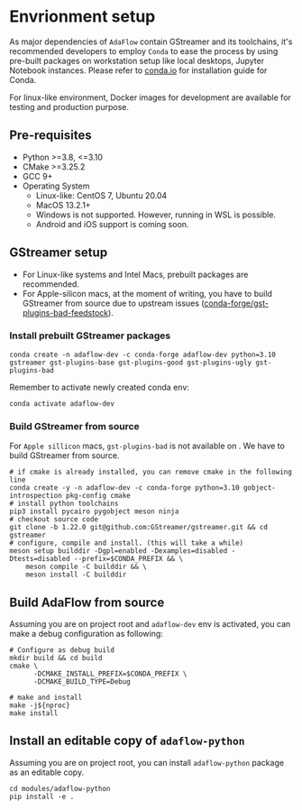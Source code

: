 # Envrionment setup

As major dependencies of `AdaFlow` contain GStreamer and its toolchains, it's recommended developers to employ `Conda` to ease the process by using pre-built packages on workstation setup like local desktops, Jupyter Notebook instances. Please refer to [conda.io](https://docs.conda.io/projects/conda/en/latest/user-guide/install/index.html) for installation guide for Conda.

For linux-like environment, Docker images for development are available for testing and production purpose.

## Pre-requisites

* Python >=3.8, <=3.10
* CMake >=3.25.2
* GCC 9+
* Operating System
   * Linux-like: CentOS 7, Ubuntu 20.04
   * MacOS 13.2.1+
   * Windows is not supported. However, running in WSL is possible. 
   * Android and iOS support is coming soon.

## GStreamer setup

* For Linux-like systems and Intel Macs, prebuilt packages are recommended.
* For Apple-silicon macs, at the moment of writing, you have to build GStreamer from source due to upstream issues ([conda-forge/gst-plugins-bad-feedstock](https://github.com/conda-forge/gst-plugins-bad-feedstock/issues/9)). 

### Install prebuilt GStreamer packages

```shell
conda create -n adaflow-dev -c conda-forge adaflow-dev python=3.10 gstreamer gst-plugins-base gst-plugins-good gst-plugins-ugly gst-plugins-bad
```


Remember to activate newly created conda env:

```shell
conda activate adaflow-dev
```

### Build GStreamer from source

For `Apple sillicon` macs, `gst-plugins-bad` is not available on .  We have to build GStreamer from source.

```shell
# if cmake is already installed, you can remove cmake in the following line
conda create -y -n adaflow-dev -c conda-forge python=3.10 gobject-introspection pkg-config cmake
# install python toolchains
pip3 install pycairo pygobject meson ninja
# checkout source code
git clone -b 1.22.0 git@github.com:GStreamer/gstreamer.git && cd gstreamer
# configure, compile and install. (this will take a while)
meson setup builddir -Dgpl=enabled -Dexamples=disabled -Dtests=disabled --prefix=$CONDA_PREFIX && \
    meson compile -C builddir && \
    meson install -C builddir
```

## Build AdaFlow from source

Assuming you are on project root and `adaflow-dev` env is activated, you can make a debug configuration as following: 

```shell
# Configure as debug build
mkdir build && cd build
cmake \
      -DCMAKE_INSTALL_PREFIX=$CONDA_PREFIX \
      -DCMAKE_BUILD_TYPE=Debug

# make and install
make -j${nproc}
make install
```

## Install an editable copy of `adaflow-python`

Assuming you are on project root, you can install `adaflow-python` package as an editable copy.

```shell
cd modules/adaflow-python
pip install -e .
```